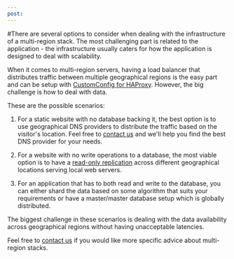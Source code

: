 ```yaml
---
post: 
---
```


#There are several options to consider when dealing with the infrastructure of a multi-region stack. The most challenging part is related to the application - the infrastructure usually caters for how the application is designed to deal with scalability.

When it comes to multi-region servers, having a load balancer that distributes traffic between multiple geographical regions is the easy part and can be setup with [CustomConfig for HAProxy](http://help.cloud66.com/web-server/haproxy). However, the big challenge is how to deal with data.

These are the possible scenarios:

1. For a static website with no database backing it, the best option is to use geographical DNS providers to distribute the traffic based on the visitor's location. Feel free to [contact us](mailto:support@cloud66.com) and we'll help you find the best DNS provider for your needs.

2. For a website with no write operations to a database, the most viable option is to have a [read-only replication](http://help.cloud66.com/database-management/database-replication) across different geographical locations serving local web servers.

3. For an application that has to both read and write to the database, you can either shard the data based on some algorithm that suits your requirements or have a master/master database setup which is globally distributed.

The biggest challenge in these scenarios is dealing with the data availability across geographical regions without having unacceptable latencies.

Feel free to [contact us](mailto:support@cloud66.com) if you would like more specific advice about multi-region stacks.
